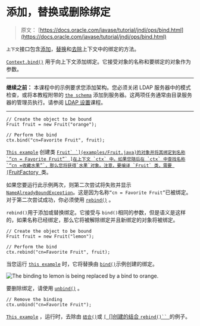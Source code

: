 # 添加，替换或删除绑定

> 原文： [https://docs.oracle.com/javase/tutorial/jndi/ops/bind.html](https://docs.oracle.com/javase/tutorial/jndi/ops/bind.html)

`上下文`接口包含[添加](#BIND)，[替换](#REBIND)和[去除](#UNBIND)上下文中的绑定的方法。

[`Context.bind()`](https://docs.oracle.com/javase/8/docs/api/javax/naming/Context.html#bind-javax.naming.Name-java.lang.Object-) 用于向上下文添加绑定。它接受对象的名称和要绑定的对象作为参数。

* * *

**继续之前：** 本课程中的示例要求您添加架构。您必须关闭 LDAP 服务器中的模式检查，或将本教程附带的 [`the schema`](../software/config/java.schema) 添加到服务器。这两项任务通常由目录服务器的管理员执行。请参阅 [LDAP 设置](../software/content.html)课程。

* * *

```
// Create the object to be bound
Fruit fruit = new Fruit("orange");

// Perform the bind
ctx.bind("cn=Favorite Fruit", fruit);

```

[`This example`](examples/Bind.java) 创建类 [``Fruit` `](examples/Fruit.java)的对象并将其绑定到名称`“cn = Favorite Fruit”` ]在上下文 `ctx` 中。如果您随后在 `ctx` 中查找名称`“cn =收藏水果”`，那么您将获得`水果`对象。注意，要编译 `Fruit` 类，需要 [``FruitFactory` `](examples/FruitFactory.java)类。

如果您要运行此示例两次，则第二次尝试将失败并显示 [`NameAlreadyBoundException`](https://docs.oracle.com/javase/8/docs/api/javax/naming/NameAlreadyBoundException.html)。这是因为名称`“cn = Favorite Fruit”`已被绑定。对于第二次尝试成功，你必须使用 [`rebind()`](https://docs.oracle.com/javase/8/docs/api/javax/naming/Context.html#rebind-javax.naming.Name-java.lang.Object-) 。

`rebind()`用于添加或替换绑定。它接受与 `bind()`相同的参数，但是语义是这样的，如果名称已经绑定，那么它将被解除绑定并且新绑定的对象将被绑定。

```
// Create the object to be bound
Fruit fruit = new Fruit("lemon");

// Perform the bind
ctx.rebind("cn=Favorite Fruit", fruit);

```

当您运行 [`this example`](examples/Rebind.java) 时，它将替换由 [``bind()``](examples/Bind.java)示例创建的绑定。

![The binding to lemon is being replaced by a bind to orange.](img/eefa848fa1d4d177ea98c5dced7600a3.jpg)

要删除绑定，请使用 [`unbind()`](https://docs.oracle.com/javase/8/docs/api/javax/naming/Context.html#unbind-javax.naming.Name-) 。

```
// Remove the binding
ctx.unbind("cn=Favorite Fruit");

```

[`This example`](examples/Unbind.java) ，运行时，去除由 [``结合()``](examples/Bind.java)或 [`[ `[]创建的结合 `rebind()`` `](examples/Rebind.java)的例子。